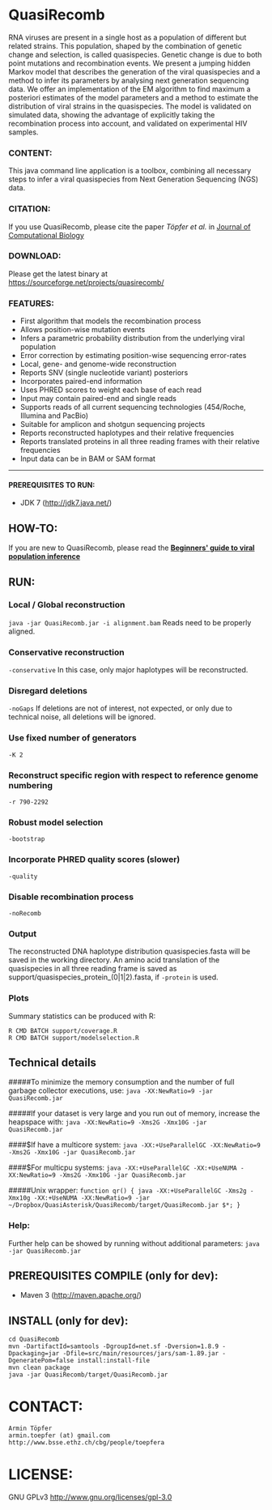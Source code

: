 # QuasiRecomb
RNA viruses are present in a single host as a population of different
but related strains. This population, shaped by the combination of
genetic change and selection, is called quasispecies. Genetic change
is due to both point mutations and recombination events. We present a
jumping hidden Markov model that describes the generation of the viral
quasispecies and a method to infer its parameters by analysing next
generation sequencing data. We offer an implementation of the
EM algorithm to find maximum a posteriori estimates of the model
parameters and a method to estimate the distribution of viral strains
in the quasispecies. The model is validated on simulated data, showing
the advantage of explicitly taking the recombination process into
account, and validated on experimental HIV samples.

### CONTENT:
This java command line application is a toolbox, combining all necessary
steps to infer a viral quasispecies from Next Generation Sequencing (NGS) data.

### CITATION:
If you use QuasiRecomb, please cite the paper <i>Töpfer et al.</i> in <a href="http://online.liebertpub.com/doi/abs/10.1089/cmb.2012.0232">Journal of Computational Biology</a>

### DOWNLOAD:
Please get the latest binary at https://sourceforge.net/projects/quasirecomb/

### FEATURES:
 - First algorithm that models the recombination process
 - Allows position-wise mutation events
 - Infers a parametric probability distribution from the underlying viral population
 - Error correction by estimating position-wise sequencing error-rates
 - Local, gene- and genome-wide reconstruction
 - Reports SNV (single nucleotide variant) posteriors
 - Incorporates paired-end information
 - Uses PHRED scores to weight each base of each read
 - Input may contain paired-end and single reads
 - Supports reads of all current sequencing technologies (454/Roche, Illumina and PacBio)
 - Suitable for amplicon and shotgun sequencing projects
 - Reports reconstructed haplotypes and their relative frequencies
 - Reports translated proteins in all three reading frames with their relative frequencies
 - Input data can be in BAM or SAM format

- - -

#### PREREQUISITES TO RUN:
 - JDK 7 (http://jdk7.java.net/)

## HOW-TO:
If you are new to QuasiRecomb, please read the **[Beginners' guide to viral population inference](https://github.com/armintoepfer/QuasiRecomb/blob/master/HOWTO.md)**

## RUN:
### Local / Global reconstruction
 `java -jar QuasiRecomb.jar -i alignment.bam`
 Reads need to be properly aligned.

### Conservative reconstruction
 `-conservative`
  In this case, only major haplotypes will be reconstructed.

### Disregard deletions
 `-noGaps`
  If deletions are not of interest, not expected, or only due to technical noise, all deletions will be ignored.

### Use fixed number of generators
 `-K 2`

### Reconstruct specific region with respect to reference genome numbering
 `-r 790-2292`

### Robust model selection
 `-bootstrap`

### Incorporate PHRED quality scores (slower)
 `-quality`

### Disable recombination process
 `-noRecomb`

### Output
 The reconstructed DNA haplotype distribution quasispecies.fasta will be saved in the working directory.
 An amino acid translation of the quasispecies in all three reading frame is saved as support/quasispecies_protein_(0|1|2).fasta, if `-protein` is used.
 
### Plots
 Summary statistics can be produced with R:
```
R CMD BATCH support/coverage.R
R CMD BATCH support/modelselection.R
```

## Technical details
#####To minimize the memory consumption and the number of full garbage collector executions, use:
`java -XX:NewRatio=9 -jar QuasiRecomb.jar`

#####If your dataset is very large and you run out of memory, increase the heapspace with:
`java -XX:NewRatio=9 -Xms2G -Xmx10G -jar QuasiRecomb.jar`

####$If have a multicore system:
`java -XX:+UseParallelGC -XX:NewRatio=9 -Xms2G -Xmx10G -jar QuasiRecomb.jar`

####$For multicpu systems:
`java -XX:+UseParallelGC -XX:+UseNUMA -XX:NewRatio=9 -Xms2G -Xmx10G -jar QuasiRecomb.jar`

#####Unix wrapper:
`function qr() { java -XX:+UseParallelGC -Xms2g -Xmx10g -XX:+UseNUMA -XX:NewRatio=9 -jar ~/Dropbox/QuasiAsterisk/QuasiRecomb/target/QuasiRecomb.jar $*; }`

### Help:
 Further help can be showed by running without additional parameters:
  `java -jar QuasiRecomb.jar`

## PREREQUISITES COMPILE (only for dev):
 - Maven 3 (http://maven.apache.org/)

## INSTALL (only for dev):
    cd QuasiRecomb
    mvn -DartifactId=samtools -DgroupId=net.sf -Dversion=1.8.9 -Dpackaging=jar -Dfile=src/main/resources/jars/sam-1.89.jar -DgeneratePom=false install:install-file
    mvn clean package
    java -jar QuasiRecomb/target/QuasiRecomb.jar

# CONTACT:
    Armin Töpfer
    armin.toepfer (at) gmail.com
    http://www.bsse.ethz.ch/cbg/people/toepfera

# LICENSE:
 GNU GPLv3 http://www.gnu.org/licenses/gpl-3.0

